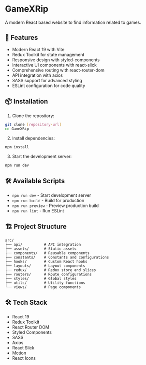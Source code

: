 # GameXRip

A modern React based website to find information related to games.

## 🚀 Features

- Modern React 19 with Vite
- Redux Toolkit for state management
- Responsive design with styled-components
- Interactive UI components with react-slick
- Comprehensive routing with react-router-dom
- API integration with axios
- SASS support for advanced styling
- ESLint configuration for code quality

## 📦 Installation

1. Clone the repository:

```bash
git clone [repository-url]
cd GameXRip
```

2. Install dependencies:

```bash
npm install
```

3. Start the development server:

```bash
npm run dev
```

## 🛠️ Available Scripts

- `npm run dev` - Start development server
- `npm run build` - Build for production
- `npm run preview` - Preview production build
- `npm run lint` - Run ESLint

## 🏗️ Project Structure

```
src/
├── api/          # API integration
├── assets/       # Static assets
├── components/   # Reusable components
├── constants/    # Constants and configurations
├── hooks/        # Custom React hooks
├── layouts/      # Layout components
├── redux/        # Redux store and slices
├── routers/      # Route configurations
├── styles/       # Global styles
├── utils/        # Utility functions
└── views/        # Page components
```

## 🛠️ Tech Stack

- React 19
- Redux Toolkit
- React Router DOM
- Styled Components
- SASS
- Axios
- React Slick
- Motion
- React Icons
